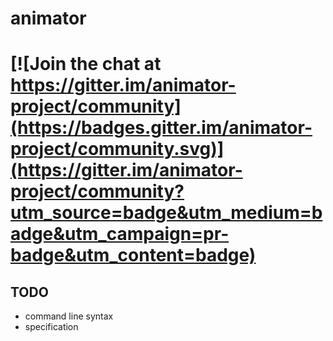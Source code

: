 # animator

[![Join the chat at https://gitter.im/animator-project/community](https://badges.gitter.im/animator-project/community.svg)](https://gitter.im/animator-project/community?utm_source=badge&utm_medium=badge&utm_campaign=pr-badge&utm_content=badge)
=======

## TODO

+ command line syntax
+ specification
